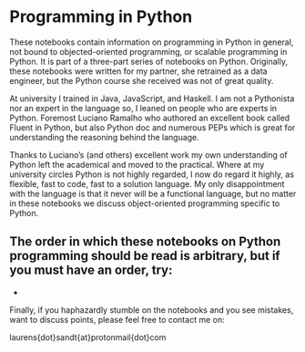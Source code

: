 # Programming in Python

These notebooks contain information on programming in Python in general, not bound to objected-oriented programming, or scalable programming in Python. It is part of a three-part series of notebooks on Python. Originally, these notebooks were written for my partner, she retrained as a data engineer, but the Python course she received was not of great quality. 

At university I trained in Java, JavaScript, and Haskell. I am not a Pythonista nor an expert in the language so, I leaned on people who are experts in Python. Foremost Luciano Ramalho who authored an excellent book called Fluent in Python, but also Python doc and numerous PEPs which is great for understanding the reasoning behind the language. 

Thanks to Luciano’s (and others) excellent work my own understanding of Python left the academical and moved to the practical. Where at my university circles Python is not highly regarded, I now do regard it highly, as flexible, fast to code, fast to a solution language. My only disappointment with the language is that it never will be a functional language, but no matter in these notebooks we discuss object-oriented programming specific to Python. 

The order in which these notebooks on Python programming should be read is arbitrary, but if you must have an order, try:
 - 
 - 

Finally, if you haphazardly stumble on the notebooks and you see mistakes, want to discuss points, please feel free to contact me on:

laurens{dot}sandt{at}protonmail{dot}com




